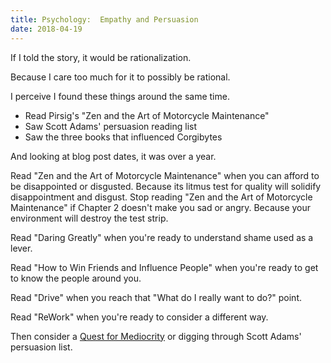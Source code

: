 ```yaml
---
title: Psychology:  Empathy and Persuasion
date: 2018-04-19
---
```

If I told the story, it would be rationalization.

Because I care too much for it to possibly be rational.

I perceive I found these things around the same time.

* Read Pirsig's "Zen and the Art of Motorcycle Maintenance"
* Saw Scott Adams' persuasion reading list
* Saw the three books that influenced Corgibytes

And looking at blog post dates, it was over a year.

Read "Zen and the Art of Motorcycle Maintenance" when you can
afford to be disappointed or disgusted.  Because its
litmus test for quality will solidify disappointment and disgust.
Stop reading "Zen and the Art of
Motorcycle Maintenance" if Chapter 2 doesn't make you sad or angry.
Because your environment will destroy the test strip.

Read "Daring Greatly" when you're ready to understand shame used as a lever.

Read "How to Win Friends and Influence People" when you're ready to get to know the people around you.

Read "Drive" when you reach that "What do I really want to do?" point.

Read "ReWork" when you're ready to consider a different way.

Then consider a [Quest for Mediocrity](http://corgibytes.com/blog/2016/08/30/quest-for-mediocrity/) or digging through Scott Adams' persuasion list.

